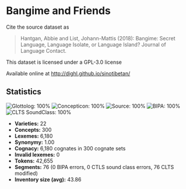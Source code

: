 # Bangime and Friends

Cite the source dataset as

> Hantgan, Abbie and List, Johann-Mattis (2018): Bangime: Secret Language, Language Isolate, or Language Island? Journal of Language Contact.

This dataset is licensed under a GPL-3.0 license

Available online at http://dighl.github.io/sinotibetan/

## Statistics



![Glottolog: 100%](https://img.shields.io/badge/Glottolog-100%25-brightgreen.svg "Glottolog: 100%")
![Concepticon: 100%](https://img.shields.io/badge/Concepticon-100%25-brightgreen.svg "Concepticon: 100%")
![Source: 100%](https://img.shields.io/badge/Source-100%25-brightgreen.svg "Source: 100%")
![BIPA: 100%](https://img.shields.io/badge/BIPA-100%25-brightgreen.svg "BIPA: 100%")
![CLTS SoundClass: 100%](https://img.shields.io/badge/CLTS%20SoundClass-100%25-brightgreen.svg "CLTS SoundClass: 100%")

- **Varieties:** 22
- **Concepts:** 300
- **Lexemes:** 6,180
- **Synonymy:** 1.00
- **Cognacy:** 6,180 cognates in 300 cognate sets
- **Invalid lexemes:** 0
- **Tokens:** 42,655
- **Segments:** 76 (0 BIPA errors, 0 CTLS sound class errors, 76 CLTS modified)
- **Inventory size (avg):** 43.86
